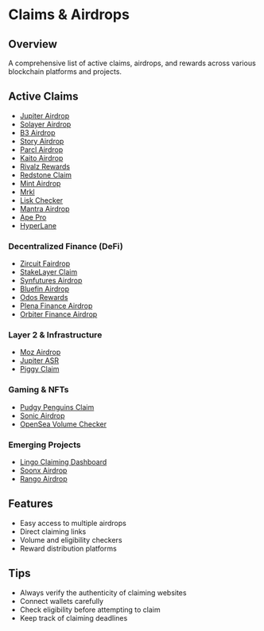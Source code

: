 # Claims & Airdrops

## Overview
A comprehensive list of active claims, airdrops, and rewards across various blockchain platforms and projects.

## Active Claims
- [Jupiter Airdrop](https://vote.jup.ag)
- [Solayer Airdrop](https://claim.solayer.foundation)
- [B3 Airdrop](https://claim.b3.fun/airdrop/claim)
- [Story Airdrop](https://rewards.story.foundation)
- [Parcl Airdrop](https://claims.parcllimited.com)
- [Kaito Airdrop](https://claim.kaito.ai)
- [Rivalz Rewards](https://rome.rivalz.ai/?tab=rivalz-rewards)
- [Redstone Claim](https://claim.redstone.finance)
- [Mint Airdrop](https://www.mintchain.io/airdrop/claim)
- [Mrkl](https://app.merkl.xyz)
- [Lisk Checker](https://lisk.com/eligibility-checker/)
- [Mantra Airdrop](https://mantra.zone/my-overview)
- [Ape Pro](https://ape.pro/jupuary)
- [HyperLane](https://claim.hyperlane.foundation)

### Decentralized Finance (DeFi)
- [Zircuit Fairdrop](https://app.zircuit.com/fairdrop)
- [StakeLayer Claim](https://stakelayer.io/claim)
- [Synfutures Airdrop](https://synfutures.foundation/airdrop/)
- [Bluefin Airdrop](https://trade.bluefin.io/airdrop)
- [Odos Rewards](https://app.odos.xyz/rewards)
- [Plena Finance Airdrop](https://checker.plena.finance)
- [Orbiter Finance Airdrop](https://www.orbiter.finance/en/airdrop)

### Layer 2 & Infrastructure
- [Moz Airdrop](https://lumoz.org/airdrop)
- [Jupiter ASR](https://catalytics.pro/ASR)
- [Piggy Claim](https://www.superform.xyz/claim/)

### Gaming & NFTs
- [Pudgy Penguins Claim](https://claim.pudgypenguins.com)
- [Sonic Airdrop](https://airdrop.sonic.game/)
- [OpenSea Volume Checker](https://console.pluid.com/opensea-volume)

### Emerging Projects
- [Lingo Claiming Dashboard](https://app.lingocoin.io/claiming-dashboard)
- [Soonx Airdrop](https://soonchain.ai/airdrop)
- [Rango Airdrop](https://rango.vip/a/81BGAH)

## Features
- Easy access to multiple airdrops
- Direct claiming links
- Volume and eligibility checkers
- Reward distribution platforms

## Tips
- Always verify the authenticity of claiming websites
- Connect wallets carefully
- Check eligibility before attempting to claim
- Keep track of claiming deadlines 